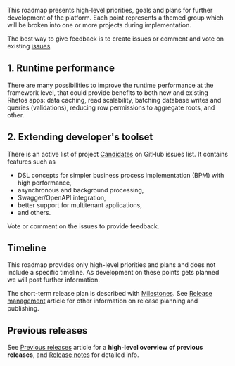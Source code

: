 This roadmap presents high-level priorities, goals and plans for further development of the platform.
Each point represents a themed group which will be broken into one or more projects during implementation.

The best way to give feedback is to create issues or comment and vote on existing [issues](https://github.com/Rhetos/Rhetos/issues).

## 1. Runtime performance

There are many possibilities to improve the runtime performance at the framework level,
that could provide benefits to both new and existing Rhetos apps:
data caching, read scalability, batching database writes and queries (validations),
reducing row permissions to aggregate roots, and other.

## 2. Extending developer's toolset

There is an active list of project [Candidates](https://github.com/Rhetos/Rhetos/milestone/11)
on GitHub issues list.
It contains features such as

- DSL concepts for simpler business process implementation (BPM) with high performance,
- asynchronous and background processing,
- Swagger/OpenAPI integration,
- better support for multitenant applications,
- and others.

Vote or comment on the issues to provide feedback.

## Timeline

This roadmap provides only high-level priorities and plans and does not include a specific timeline.
As development on these points gets planned we will post further information.

The short-term release plan is described with [Milestones](https://github.com/Rhetos/Rhetos/milestones?direction=asc&sort=title&state=open).
See [Release management](Release-management) article for other information on release planning and publishing.

## Previous releases

See [Previous releases](Previous-releases) article for a **high-level overview of previous releases**,
and [Release notes](https://github.com/Rhetos/Rhetos/blob/master/ChangeLog.md) for detailed info.
